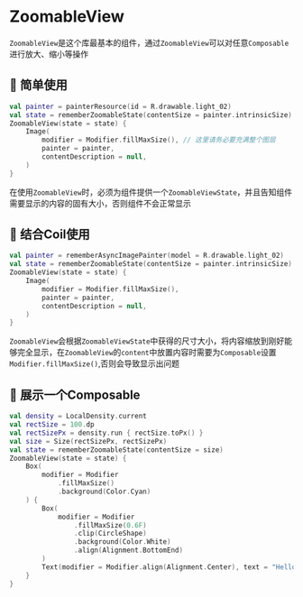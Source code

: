 # ZoomableView

`ZoomableView`是这个库最基本的组件，通过`ZoomableView`可以对任意`Composable`进行放大、缩小等操作

## 🥑 简单使用
```kotlin
val painter = painterResource(id = R.drawable.light_02)
val state = rememberZoomableState(contentSize = painter.intrinsicSize)
ZoomableView(state = state) {
    Image(
        modifier = Modifier.fillMaxSize(), // 这里请务必要充满整个图层
        painter = painter,
        contentDescription = null,
    )
}
```

在使用`ZoomableView`时，必须为组件提供一个`ZoomableViewState`，并且告知组件需要显示的内容的固有大小，否则组件不会正常显示

## 🍑 结合Coil使用
```kotlin
val painter = rememberAsyncImagePainter(model = R.drawable.light_02)
val state = rememberZoomableState(contentSize = painter.intrinsicSize)
ZoomableView(state = state) {
    Image(
        modifier = Modifier.fillMaxSize(),
        painter = painter,
        contentDescription = null,
    )
}
```

`ZoomableView`会根据`ZoomableViewState`中获得的尺寸大小，将内容缩放到刚好能够完全显示，在`ZoomableView`的`content`中放置内容时需要为`Composable`设置`Modifier.fillMaxSize()`,否则会导致显示出问题

## 🍉 展示一个Composable
```kotlin
val density = LocalDensity.current
val rectSize = 100.dp
val rectSizePx = density.run { rectSize.toPx() }
val size = Size(rectSizePx, rectSizePx)
val state = rememberZoomableState(contentSize = size)
ZoomableView(state = state) {
    Box(
        modifier = Modifier
            .fillMaxSize()
            .background(Color.Cyan)
    ) {
        Box(
            modifier = Modifier
                .fillMaxSize(0.6F)
                .clip(CircleShape)
                .background(Color.White)
                .align(Alignment.BottomEnd)
        )
        Text(modifier = Modifier.align(Alignment.Center), text = "Hello Compose")
    }
}
```

